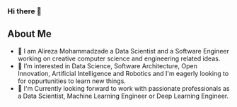 ### Hi there 👋

## About Me
- 🔭 I am Alireza Mohammadzade a Data Scientist and a Software Engineer working on creative computer science and engineering related ideas. 
- 🌱 I’m interested in Data Science, Software Architecture, Open Innovation, Artificial Intelligence and Robotics and I'm eagerly looking to for oppurtunities to learn new things.
- 👯 I'm Currently looking forward to work with passionate professionals as a Data Scientist, Machine Learning Engineer or Deep Learning Engineer.

<!--
**almo99/almo99** is a ✨ _special_ ✨ repository because its `README.md` (this file) appears on your GitHub profile.

Here are some ideas to get you started:

- 🔭 I’m currently working on ...
- 🌱 I’m currently learning ...
- 👯 I’m looking to collaborate on ...
- 🤔 I’m looking for help with ...
- 💬 Ask me about ...
- 📫 How to reach me: ...
- 😄 Pronouns: ...
- ⚡ Fun fact: ...
-->
